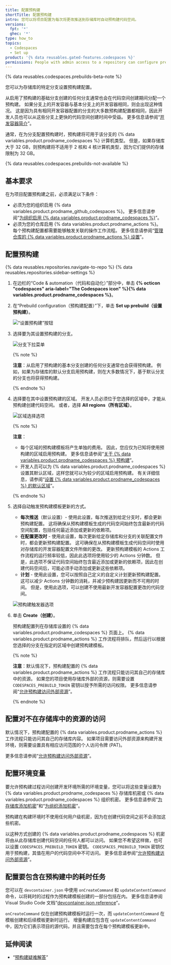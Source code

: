 ```yaml
---
title: 配置预构建
shortTitle: 配置预构建
intro: 您可以将项目配置为每次将更改推送到存储库时自动预构建代码空间。
versions:
  fpt: '*'
  ghec: '*'
type: how_to
topics:
  - Codespaces
  - Set up
product: '{% data reusables.gated-features.codespaces %}'
permissions: People with admin access to a repository can configure prebuilds for the repository.
---
```


{% data reusables.codespaces.prebuilds-beta-note %}

您可以为存储库的特定分支设置预构建配置。

从启用了预构建的基础分支创建的任何分支通常也会在代码空间创建期间分配一个预构建。 如果分支上的开发容器与基本分支上的开发容器相同，则会出现这种情况。 这是因为具有相同开发容器配置的分支的大多数预构建配置都相同，因此开发人员也可以从这些分支上更快的代码空间创建时间中受益。 更多信息请参阅“[开发容器简介](/codespaces/setting-up-your-project-for-codespaces/introduction-to-dev-containers)”。

通常，在为分支配置预构建时，预构建将可用于该分支的 {% data variables.product.prodname_codespaces %} 计算机类型。 但是，如果存储库大于 32 GB，则预构建将不适用于 2 核和 4 核计算机类型，因为它们提供的存储限制为 32 GB。

{% data reusables.codespaces.prebuilds-not-available %}

## 基本要求

在为项目配置预构建之前，必须满足以下条件：
* 必须为您的组织启用 {% data variables.product.prodname_github_codespaces %}。 更多信息请参阅“[为组织启用 {% data variables.product.prodname_codespaces %}](/codespaces/managing-codespaces-for-your-organization/enabling-codespaces-for-your-organization)”。
* 必须为您的仓库启用 {% data variables.product.prodname_actions %}。 每个预构建配置都需要能够触发关联的操作工作流程。 更多信息请参阅“[管理仓库的 {% data variables.product.prodname_actions %} 设置](/repositories/managing-your-repositorys-settings-and-features/enabling-features-for-your-repository/managing-github-actions-settings-for-a-repository)”。

## 配置预构建

{% data reusables.repositories.navigate-to-repo %}
{% data reusables.repositories.sidebar-settings %}
1. 在边栏的“Code & automation（代码和自动化）”部分中，单击 **{% octicon "codespaces" aria-label="The Codespaces icon" %}{% data variables.product.prodname_codespaces %}**。
1. 在“Prebuild configuration（预构建配置）”下，单击 **Set up prebuild（设置预构建）**。

   ![“设置预构建”按钮](/assets/images/help/codespaces/prebuilds-set-up.png)

1. 选择要为其设置预构建的分支。

   ![分支下拉菜单](/assets/images/help/codespaces/prebuilds-choose-branch.png)

   {% note %}

   **注意**：从启用了预构建的基本分支创建的任何分支通常也会获得预构建。 例如，如果为存储库的默认分支启用预构建，则在大多数情况下，基于默认分支的分支也将获得预构建。

   {% endnote %}

1. 选择要在其中设置预构建的区域。 开发人员必须位于您选择的区域中，才能从预构建创建代码空间。 或者，选择 **All regions（所有区域）**。

   ![区域选择选项](/assets/images/help/codespaces/prebuilds-regions.png)

   {% note %}

   **注意**：
   * 每个区域的预构建模板将产生单独的费用。 因此，您应仅为已知将使用预构建的区域启用预构建。 更多信息请参阅“[关于 {% data variables.product.prodname_codespaces %} 预构建](/codespaces/prebuilding-your-codespaces/about-codespaces-prebuilds#about-billing-for-codespaces-prebuilds)”。
   * 开发人员可以为 {% data variables.product.prodname_codespaces %} 设置其默认区域，这样您就可以为较少的区域启用预构建。 有关详细信息，请参阅“[设置 {% data variables.product.prodname_codespaces %} 的默认区域](/codespaces/customizing-your-codespace/setting-your-default-region-for-codespaces)”。

   {% endnote %}

1. 选择自动触发预构建模板更新的方式。

   * **每次推送**（默认设置）- 使用此设置，每次推送到给定分支时，都会更新预构建配置。 这将确保从预构建模板生成的代码空间始终包含最新的代码空间配置，包括任何最近添加或更新的依赖项。
   * **在配置更改时** - 使用此设置，每次更新给定存储库和分支的关联配置文件时，都会更新预构建配置。 这可确保在从预构建模板生成代码空间时使用对存储库的开发容器配置文件所做的更改。 更新预构建模板的 Actions 工作流程的运行频率较低，因此此选项将使用较少的 Actions 分钟数。 但是，此选项不保证代码空间始终包含最近添加或更新的依赖项，因此在创建代码空间后，可能必须手动添加或更新这些依赖项。
   * **计划** - 使用此设置，您可以按照自己定义的自定义计划更新预构建配置。 这可以减少 Actions 分钟数的消耗，并减少预构建因更新而不可用的时间。 但是，使用此选项，可以创建不使用最新开发容器配置更改的代码空间。

   ![预构建触发器选项](/assets/images/help/codespaces/prebuilds-triggers.png)

1. 单击 **Create（创建）**。

   预构建配置列在存储库设置的 {% data variables.product.prodname_codespaces %} 页面上。 {% data variables.product.prodname_actions %} 工作流程将排队，然后运行以根据您选择的分支在指定的区域中创建预构建模板。

   {% note %}

   **注意**：默认情况下，预构建配置的 {% data variables.product.prodname_actions %} 工作流程只能访问其自己的存储库中的资源。 如果您的项目使用存储库外部的资源，则需要设置 `CODESPACES_PREBUILD_TOKEN` 密钥以授予所需的访问权限。 更多信息请参阅“[允许预构建访问外部资源](/codespaces/prebuilding-your-codespaces/managing-prebuilds#allowing-a-prebuild-to-access-external-resources)”。

   {% endnote %}

## 配置对不在存储库中的资源的访问

默认情况下，预构建配置的 {% data variables.product.prodname_actions %} 工作流程只能访问其自己的存储库内容。 如果项目需要访问外部资源来构建开发环境，则需要设置具有相应访问范围的个人访问令牌 (PAT)。

更多信息请参阅“[允许预构建访问外部资源](/codespaces/prebuilding-your-codespaces/managing-prebuilds#allowing-a-prebuild-to-access-external-resources)”。

## 配置环境变量

要允许预构建过程访问创建开发环境所需的环境变量，您可以将这些变量设置为 {% data variables.product.prodname_codespaces %} 存储库机密或 {% data variables.product.prodname_codespaces %} 组织机密。 更多信息请参阅“[为存储库添加机密](/codespaces/managing-codespaces-for-your-organization/managing-encrypted-secrets-for-your-repository-and-organization-for-codespaces#adding-secrets-for-a-repository)”和“[为组织添加机密](/codespaces/managing-codespaces-for-your-organization/managing-encrypted-secrets-for-your-repository-and-organization-for-codespaces#adding-secrets-for-an-organization)”。

预构建在构建环境时不使用任何用户级机密，因为在创建代码空间之前不会添加这些机密。

以这种方式创建的 {% data variables.product.prodname_codespaces %} 机密将由从此存储库创建代码空间的任何人都可以访问。 如果您不希望这样做，也可以设置 `CODESPACES_PREBUILD_TOKEN` 密钥。 `CODESPACES_PREBUILD_TOKEN` 密钥仅用于预构建，其值在用户的代码空间中不可访问。 更多信息请参阅“[允许预构建访问外部资源](/codespaces/prebuilding-your-codespaces/managing-prebuilds#allowing-a-prebuild-to-access-external-resources)”。

## 配置要包含在预构建中的耗时任务

您可以在 `devcontainer.json` 中使用 `onCreateCommand` 和 `updateContentCommand` 命令，以将耗时的过程作为预构建模板创建的一部分包括在内。 更多信息请参阅 Visual Studio Code 文档“[devcontainer.json reference](https://code.visualstudio.com/docs/remote/devcontainerjson-reference#_lifecycle-scripts)”。

`onCreateCommand` 仅在创建预构建模板时运行一次，而 `updateContentCommand` 在模板创建和后续模板更新时运行。 增量构建应包含在 `updateContentCommand` 中，因为它们表示项目的源代码，并且需要包含在每个预构建模板更新中。

## 延伸阅读

- “[预构建疑难解答](/codespaces/troubleshooting/troubleshooting-prebuilds)”
